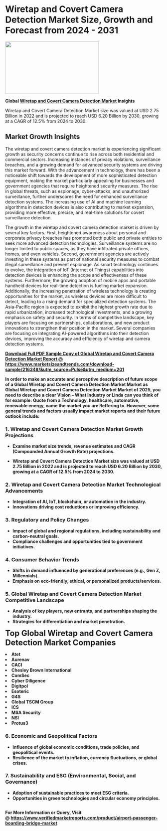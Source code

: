 <H1>Wiretap and Covert Camera Detection Market Size, Growth and Forecast from 2024 - 2031</H1><img class="aligncenter size-medium wp-image-584254" src="https://thirdeyenews.in/wp-content/uploads/2024/09/Global-Market-Research-300x168.jpeg" alt="" width="300" height="168" /><p><strong>Global&nbsp;<a href="https://www.marketsizeandtrends.com/download-sample/216348/&amp;utm_source=Pulse&amp;utm_medium=201">Wiretap and Covert Camera Detection Market</a> Insights</strong></p><p>Wiretap and Covert Camera Detection Market size was valued at USD 2.75 Billion in 2022 and is projected to reach USD 6.20 Billion by 2030, growing at a CAGR of 12.5% from 2024 to 2030.</p><p><h2>Market Growth Insights</h2> <p>The wiretap and covert camera detection market is experiencing significant growth as security concerns continue to rise across both residential and commercial sectors. Increasing instances of privacy violations, surveillance breaches, and a growing demand for advanced security systems are driving this market forward. With the advancement in technology, there has been a noticeable shift towards the development of more sophisticated detection equipment, making the market particularly appealing for businesses and government agencies that require heightened security measures. The rise in global threats, such as espionage, cyber-attacks, and unauthorized surveillance, further underscores the need for enhanced surveillance detection systems. The increasing use of AI and machine learning algorithms in detection devices is also contributing to market expansion, providing more effective, precise, and real-time solutions for covert surveillance detection.</p> <p><strong><a href="#"></a></strong></p> <p>The growth in the wiretap and covert camera detection market is driven by several key factors. First, heightened awareness about personal and corporate privacy breaches has prompted both public and private entities to seek more advanced detection technologies. Surveillance systems are no longer limited to public spaces, as they have infiltrated private offices, homes, and even vehicles. Second, government agencies are actively investing in these systems as part of national security measures to combat illegal surveillance and prevent espionage. As smart technology continues to evolve, the integration of IoT (Internet of Things) capabilities into detection devices is enhancing the scope and effectiveness of these systems. Furthermore, the growing adoption of mobile apps and portable handheld devices for real-time detection is fueling market expansion. Additionally, the increasing penetration of wireless technology is creating opportunities for the market, as wireless devices are more difficult to detect, leading to a rising demand for specialized detection systems. The Asia-Pacific region is expected to exhibit the highest growth rate due to rapid urbanization, increased technological investments, and a growing emphasis on safety and security. In terms of competitive landscape, key players are focusing on partnerships, collaborations, and new product innovations to strengthen their position in the market. Several companies are focusing on integrating AI-powered algorithms into their detection devices, improving the accuracy and efficiency of wiretap and camera detection systems. <p><strong><a href="#"></p><p><span class=""><strong>Download Full PDF Sample Copy of Global Wiretap and Covert Camera Detection Market Report</strong> @ <a href="https://www.marketsizeandtrends.com/download-sample/216348/&amp;utm_source=Pulse&amp;utm_medium=201" target="_blank">https://www.marketsizeandtrends.com/download-sample/216348/&amp;utm_source=Pulse&amp;utm_medium=201</a></span></p><p>In order to make an accurate and perceptive description of future scope of a Global&nbsp;Wiretap and Covert Camera Detection Market Market as Global&nbsp;Wiretap and Covert Camera Detection Market Market of 2025, you need to describe a clear Vision &ndash; What Industry or Linda can you think of for example: Quote from a Technology, healthcare, automotive, renewable energy, name the market you are Reffering to. However, some general trends and factors usually impact market reports and their future outlook include:</p><h3>1.&nbsp;<strong>Wiretap and Covert Camera Detection Market Growth Projections</strong></h3><ul><li>Examine market size trends, revenue estimates and CAGR (Compounded Annual Growth Rate) projections.</li><li><p>Wiretap and Covert Camera Detection Market size was valued at USD 2.75 Billion in 2022 and is projected to reach USD 6.20 Billion by 2030, growing at a CAGR of 12.5% from 2024 to 2030.</p></li></ul><h3>2.&nbsp;<strong>Wiretap and Covert Camera Detection Market Technological Advancements</strong></h3><ul><li>Integration of AI, IoT, blockchain, or automation in the industry.</li><li>Innovations driving cost reductions or improving efficiency.</li></ul><h3>3.&nbsp;<strong>Regulatory and Policy Changes</strong></h3><ul><li>Impact of global and regional regulations, including sustainability and carbon-neutral goals.</li><li>Compliance challenges and opportunities tied to government initiatives.</li></ul><h3>4.&nbsp;<strong>Consumer Behavior Trends</strong></h3><ul><li>Shifts in demand influenced by generational preferences (e.g., Gen Z, Millennials).</li><li>Emphasis on eco-friendly, ethical, or personalized products/services.</li></ul><h3>5.&nbsp;<strong>Global Wiretap and Covert Camera Detection Market Competitive Landscape</strong></h3><ul><li>Analysis of key players, new entrants, and partnerships shaping the industry.</li><li>Strategies for differentiation and market penetration.</li></ul><p data-pm-slice="1 1 []"><span style="color: inherit; font-family: inherit; font-size: 25px;">Top Global Wiretap and Covert Camera Detection Market Companies</span></p><div class="" data-test-id=""><p><li>Atet</li><li> Aurenav</li><li> CACI</li><li> Chesley Brown International</li><li> ComSec</li><li> Cyber Diligence</li><li> Digitpol</li><li> Esoteric</li><li> G4S</li><li> Global TSCM Group</li><li> ICS</li><li> MSA Security</li><li> NSI</li><li> Protus3</li></p></div><h3>6.&nbsp;<strong>Economic and Geopolitical Factors</strong></h3><ul><li>Influence of global economic conditions, trade policies, and geopolitical events.</li><li>Resilience of the market to inflation, currency fluctuations, or global crises.</li></ul><h3>7.&nbsp;<strong>Sustainability and ESG (Environmental, Social, and Governance)</strong></h3><ul><li>Adoption of sustainable practices to meet ESG criteria.</li><li>Opportunities in green technologies and circular economy principles.</li></ul><h2><strong style="font-size: 14px;">For More Information or Query, Visit @&nbsp;</strong><a style="background-color: #ffffff; font-size: 14px;" href="https://www.marketsizeandtrends.com/report/wiretap-and-covert-camera-detection-market/" target="_blank">https://www.verifiedmarketreports.com/product/airport-passenger-boarding-bridge-market</a></h2>
